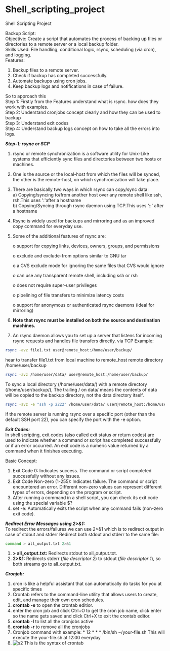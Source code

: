 # Shell_scripting_project
Shell Scripting Project<br>


Backup Script:<br>
Objective: Create a script that automates the process of backing up files or directories to a remote server or a local backup folder.<br>
Skills Used: File handling, conditional logic, rsync, scheduling (via cron), and logging.<br>
Features:<br>
1. Backup files to a remote server.<br>
2. Check if backup has completed successfully.<br>
3. Automate backups using cron jobs.<br>
4. Keep backup logs and notifications in case of failure.<br>

So to approach this<br>
Step 1: Firstly from the Features understand what is rsync. how does they work with examples.<br>
Step 2: Understand cronjobs concept clearly and how they can be used to backup<br>
Step 3: Understand exit codes<br>
Step 4: Understand backup logs concept on how to take all the errors into logs.<br>

<b><i>Step-1: rsync or SCP </i></b><br>
1) rsync or remote synchronization is a software utility for Unix-Like systems that efficiently sync files and directories between two hosts or machines.<br>
2) One is the source or the local-host from which the files will be synced, the other is the remote-host, on which synchronization will take place.<br>
3) There are basically two ways in which rsync can copy/sync data:<br>
    a) Copying/syncing to/from another host over any remote shell like ssh, rsh.This uses ':'after a hostname<br>
    b) Copying/Syncing through rsync daemon using TCP.This uses '::' after a hostname<br>
4)  Rsync is widely used for backups and mirroring and as an improved copy command for everyday use.
5)  Some of the additional features of rsync are:

       o      support for copying links, devices, owners, groups, and permissions

       o      exclude and exclude-from options similar to GNU tar

       o      a CVS exclude mode for ignoring the same files that CVS would ignore

       o      can use any transparent remote shell, including ssh or rsh

       o      does not require super-user privileges

       o      pipelining of file transfers to minimize latency costs

       o      support for anonymous or authenticated rsync daemons (ideal for mirroring)
6)  <b> Note that rsync must be installed on both the source and destination machines. </b>
7)  An rsync daemon allows you to set up a server that listens for incoming rsync requests and handles file transfers directly. via TCP
Example:
```sh
rsync -avz file1.txt user@remote_host:/home/user/backup/
```
hear to transfer file1.txt from local machine to remote_host remote directory /home/user/backup<br>
```sh
rsync -avz /home/user/data/ user@remote_host:/home/user/backup/
```
To sync a local directory (/home/user/data/) with a remote directory (/home/user/backup/), The trailing / on data/ means the contents of data will be copied to the backup directory, not the data directory itself.<br>
```sh
rsync -avz -e "ssh -p 2222" /home/user/data/ user@remote_host:/home/user/backup/
```
If the remote server is running rsync over a specific port (other than the default SSH port 22), you can specify the port with the -e option.<br>

<b><i>Exit Codes: </i></b><br>
In shell scripting, exit codes (also called exit status or return codes) are used to indicate whether a command or script has completed successfully or if an error occurred. An exit code is a numeric value returned by a command when it finishes executing.<br>

Basic Concept:<br>
1. Exit Code 0: Indicates success. The command or script completed successfully without any issues.<br>
2. Exit Code Non-zero (1-255): Indicates failure. The command or script encountered an error. Different non-zero values can represent different types of errors, depending on the program or script.<br>
3. After running a command in a shell script, you can check its exit code using the special variable $?
4. set -e: Automatically exits the script when any command fails (non-zero exit code).

<b><i>Redirect Error Messages using 2>&1:</i></b><br>
To redirect the errors/failures we can use 2>&1 which is to redirect output in case of stdout and stderr
Redirect both stdout and stderr to the same file:
```sh
command > all_output.txt 2>&1
```
1. <b> > all_output.txt:</b> Redirects stdout to all_output.txt.
2. <b>2>&1:</b> Redirects stderr (<i>file descriptor 2</i>) to stdout (<i>file descriptor 1</i>), so both streams go to all_output.txt.

<b><i>Cronjob: </i></b><br>
1. cron is like a helpful assistant that can automatically do tasks for you at specific times<br>
2. Crontab refers to the command-line utility that allows users to create, edit, and manage their own cron schedules.<br>
3. <b>crontab -e</b> to open the crontab editior.
4. enter the cron job and click Ctrl+O to get the cron job name, click enter so the name gets saved and click Ctrl+X to exit the crontab editor.
5. <b>crontab -l</b> to list all the cronjobs active
6. <b>crontab -r</b> to remove all the cronjobs
7. Cronjob command with example: * 12 * * * /bin/sh ~/your-file.sh
       This will execute the your-file.sh at 12:00 everyday
8. ![s2](https://github.com/user-attachments/assets/09f5ef58-9e97-43bd-9b6e-3f487d5625a8)
   This is the syntax of crontab
